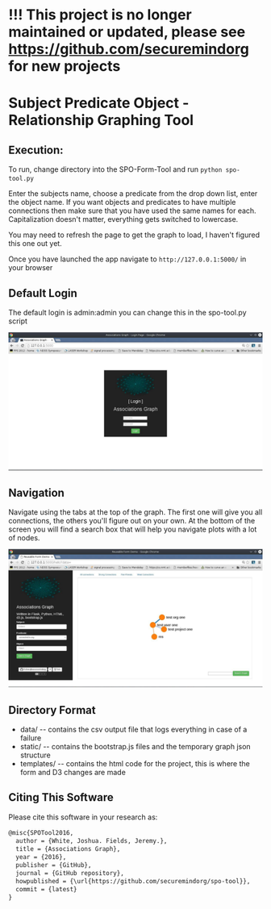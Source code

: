 # !!! This project is no longer maintained or updated, please see https://github.com/securemindorg for new projects

# Subject Predicate Object - Relationship Graphing Tool

## Execution:

To run, change directory into the SPO-Form-Tool and run `python spo-tool.py`

Enter the subjects name, choose a predicate from the drop down list, enter the object name. If you want objects and predicates to have multiple connections then make sure that you have used the same names for each. Capitalization doesn't matter, everything gets switched to lowercase. 

You may need to refresh the page to get the graph to load, I haven't figured this one out yet. 

Once you have launched the app navigate to `http://127.0.0.1:5000/` in your browser


## Default Login

The default login is admin:admin you can change this in the spo-tool.py script

![Login Screen](/static/screenshot1.jpeg?raw=true "Login Screen")


## Navigation

Navigate using the tabs at the top of the graph. The first one will give you all connections, the others you'll figure out on your own. At the bottom of the screen you will find a search box that will help you navigate plots with a lot of nodes. 

![Main Screen](/static/screenshot2.jpeg?raw=true "Main Screen")


## Directory Format

- data/ 
-- contains the csv output file that logs everything in case of a failure
- static/
-- contains the bootstrap.js files and the temporary graph json structure
- templates/
-- contains the html code for the project, this is where the form and D3 changes are made

## Citing This Software

Please cite this software in your research as:

```
@misc{SPOTool2016,
  author = {White, Joshua. Fields, Jeremy.},
  title = {Associations Graph},
  year = {2016},
  publisher = {GitHub},
  journal = {GitHub repository},
  howpublished = {\url{https://github.com/securemindorg/spo-tool}},
  commit = {latest}
}
```
